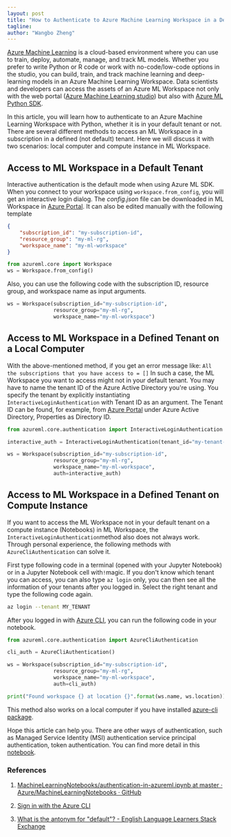 ```yaml
---
layout: post
title: "How to Authenticate to Azure Machine Learning Workspace in a Defined Tenant"
tagline: 
author: "Wangbo Zheng"
---
```


[Azure Machine Learning](https://docs.microsoft.com/en-us/azure/machine-learning/) is a cloud-based environment where you can use to train, deploy, automate, manage, and track ML models.  Whether you prefer to write Python or R code or work with no-code/low-code options in the studio, you can build, train, and track machine learning and deep-learning models in an Azure Machine Learning Workspace. Data scientists and developers can access the assets of an Azure ML Workspace not only with the web portal ([Azure Machine Learning studio](https://docs.microsoft.com/en-us/azure/machine-learning/overview-what-is-machine-learning-studio)) but also with [Azure ML Python SDK](https://docs.microsoft.com/en-us/python/api/overview/azure/ml/?view=azure-ml-py). 

In this article, you will learn how to authenticate to an Azure Machine Learning Workspace with Python, whether it is in your default tenant or not. There are several different methods to access an ML Workspace in a subscription in a defined (not default) tenant. Here we will discuss it with two scenarios: local computer and compute instance in ML Workspace. 

## Access to ML Workspace in a Default Tenant

Interactive authentication is the default mode when using Azure ML SDK. When you connect to your workspace using ```workspace.from_config```, you will get an interactive login dialog. The *config.json* file can be downloaded in ML Workspace in [Azure Portal](https://portal.azure.com). It can also be edited manually with the following template

```json
{
    "subscription_id": "my-subscription-id",
    "resource_group": "my-ml-rg",
    "workspace_name": "my-ml-workspace"
}
```

```python
from azureml.core import Workspace
ws = Workspace.from_config()
```

Also, you can use the following code with the subscription ID, resource group, and workspace name as input arguments.

```python
ws = Workspace(subscription_id="my-subscription-id",
               resource_group="my-ml-rg",
               workspace_name="my-ml-workspace")
```




## Access to ML Workspace in a Defined Tenant on a Local Computer

With the above-mentioned method, if you get an error message like: ```All the subscriptions that you have access to = []```
In such a case, the ML Workspace you want to access might not in your default tenant. You may have to name the tenant ID of the Azure Active Directory you're using. You specify the tenant by explicitly instantiating ```InteractiveLoginAuthentication``` with Tenant ID as an argument. The Tenant ID can be found, for example, from [Azure Portal](https://portal.azure.com) under Azure Active Directory, Properties as Directory ID.

```python
from azureml.core.authentication import InteractiveLoginAuthentication

interactive_auth = InteractiveLoginAuthentication(tenant_id="my-tenant-id")

ws = Workspace(subscription_id="my-subscription-id",
               resource_group="my-ml-rg",
               workspace_name="my-ml-workspace",
               auth=interactive_auth)
```

## Access to ML Workspace in a Defined Tenant on Compute Instance

If you want to access the ML Workspace not in your default tenant on a compute instance (Notebooks) in ML Workspace, the ```InteractiveLoginAuthentication```method also does not always work. Through personal experience, the following methods with ```AzureCliAuthentication``` can solve it. 

First type following code in a terminal (opened with your Jupyter Notebook) or in a Jupyter Notebook cell with``` ! ```magic. If you don't know which tenant you can access, you can also type ```az login``` only, you can then see all the information of your tenants after you logged in. Select the right tenant and type the following code again.

```bash
az login --tenant MY_TENANT
```

After you logged in with [Azure CLI](https://docs.microsoft.com/de-de/cli/azure/authenticate-azure-cli), you can run the following code in your notebook.

```python
from azureml.core.authentication import AzureCliAuthentication

cli_auth = AzureCliAuthentication()

ws = Workspace(subscription_id="my-subscription-id",
               resource_group="my-ml-rg",
               workspace_name="my-ml-workspace",
               auth=cli_auth)

print("Found workspace {} at location {}".format(ws.name, ws.location))
```

This method also works on a local computer if you have installed [azure-cli package](https://docs.microsoft.com/en-us/cli/azure/install-azure-cli).





Hope this article can help you. There are other ways of authentication, such as Managed Service Identity (MSI) authentication
service principal authentication, token authentication. You can find more detail in this [notebook](https://github.com/Azure/MachineLearningNotebooks/blob/master/how-to-use-azureml/manage-azureml-service/authentication-in-azureml/authentication-in-azureml.ipynb).

### References

1. [MachineLearningNotebooks/authentication-in-azureml.ipynb at master · Azure/MachineLearningNotebooks · GitHub](https://github.com/Azure/MachineLearningNotebooks/blob/master/how-to-use-azureml/manage-azureml-service/authentication-in-azureml/authentication-in-azureml.ipynb)

2. [Sign in with the Azure CLI](https://docs.microsoft.com/de-de/cli/azure/authenticate-azure-cli)

3. [What is the antonym for "default"? - English Language Learners Stack Exchange](https://ell.stackexchange.com/questions/22051/what-is-the-antonym-for-default)

   

   

